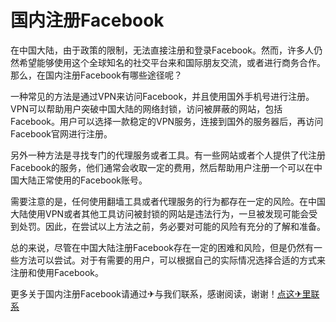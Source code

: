 # 国内注册Facebook

在中国大陆，由于政策的限制，无法直接注册和登录Facebook。然而，许多人仍然希望能够使用这个全球知名的社交平台来和国际朋友交流，或者进行商务合作。那么，在国内注册Facebook有哪些途径呢？

一种常见的方法是通过VPN来访问Facebook，并且使用国外手机号进行注册。VPN可以帮助用户突破中国大陆的网络封锁，访问被屏蔽的网站，包括Facebook。用户可以选择一款稳定的VPN服务，连接到国外的服务器后，再访问Facebook官网进行注册。

另外一种方法是寻找专门的代理服务或者工具。有一些网站或者个人提供了代注册Facebook的服务，他们通常会收取一定的费用，然后帮助用户注册一个可以在中国大陆正常使用的Facebook账号。

需要注意的是，任何使用翻墙工具或者代理服务的行为都存在一定的风险。在中国大陆使用VPN或者其他工具访问被封锁的网站是违法行为，一旦被发现可能会受到处罚。因此，在尝试以上方法之前，务必要对可能的风险有充分的了解和准备。

总的来说，尽管在中国大陆注册Facebook存在一定的困难和风险，但是仍然有一些方法可以尝试。对于有需要的用户，可以根据自己的实际情况选择合适的方式来注册和使用Facebook。

更多关于国内注册Facebook请通过✈与我们联系，感谢阅读，谢谢！[点这✈里联系](https://ww.k02.cc)